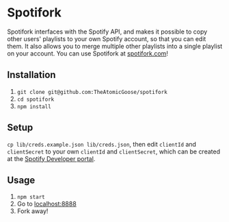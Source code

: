 Spotifork
=========

Spotifork interfaces with the Spotify API, and makes it possible to copy other users' playlists to your own Spotify account, so that you can edit them. It also allows you to merge multiple other playlists into a single playlist on your account. You can use Spotifork at [spotifork.com](https://spotifork.com)!

Installation
-----

1. `git clone git@github.com:TheAtomicGoose/spotifork`
2. `cd spotifork`
3. `npm install`

Setup
-----

`cp lib/creds.example.json lib/creds.json`, then edit `clientId` and `clientSecret` to your own `clientId` and `clientSecret`, which can be created at the [Spotify Developer portal](https://developer.spotify.com).

Usage
-----

1. `npm start`
2. Go to [localhost:8888](http://localhost:8888)
3. Fork away!
